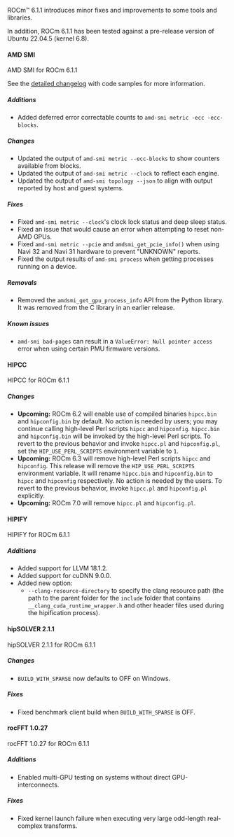 
ROCm™ 6.1.1 introduces minor fixes and improvements to some tools and libraries.

In addition, ROCm 6.1.1 has been tested against a pre-release version of Ubuntu 22.04.5 (kernel 6.8).

#### AMD SMI

AMD SMI for ROCm 6.1.1

See the [detailed changelog](https://github.com/ROCm/amdsmi/blob/develop/CHANGELOG.md) with code samples for more information.

##### Additions

* Added deferred error correctable counts to `amd-smi metric -ecc -ecc-blocks`.

##### Changes

* Updated the output of `amd-smi metric --ecc-blocks` to show counters available from blocks.
* Updated the output of `amd-smi metric --clock` to reflect each engine.
* Updated the output of `amd-smi topology --json` to align with output reported by host and guest systems.

##### Fixes

* Fixed `amd-smi metric --clock`'s clock lock status and deep sleep status.
* Fixed an issue that would cause an error when attempting to reset non-AMD GPUs.
* Fixed `amd-smi metric --pcie` and `amdsmi_get_pcie_info()` when using Navi 32 and Navi 31 hardware to prevent "UNKNOWN" reports.
* Fixed the output results of `amd-smi process` when getting processes running on a device.

##### Removals

* Removed the `amdsmi_get_gpu_process_info` API from the Python library. It was removed from the C library in an earlier release.

##### Known issues

* `amd-smi bad-pages` can result in a `ValueError: Null pointer access` error when using certain PMU firmware versions.

#### HIPCC

HIPCC for ROCm 6.1.1

##### Changes

* **Upcoming:** ROCm 6.2 will enable use of compiled binaries `hipcc.bin` and `hipconfig.bin` by default. No action is needed by users; you may continue calling high-level Perl scripts `hipcc` and `hipconfig`. `hipcc.bin` and `hipconfig.bin` will be invoked by the high-level Perl scripts. To revert to the previous behavior and invoke `hipcc.pl` and `hipconfig.pl`, set the `HIP_USE_PERL_SCRIPTS` environment variable to `1`.
* **Upcoming:** ROCm 6.3 will remove high-level Perl scripts `hipcc` and `hipconfig`. This release will remove the `HIP_USE_PERL_SCRIPTS` environment variable. It will rename `hipcc.bin` and `hipconfig.bin` to `hipcc` and `hipconfig` respectively. No action is needed by the users. To revert to the previous behavior, invoke `hipcc.pl` and `hipconfig.pl` explicitly.
* **Upcoming:** ROCm 7.0 will remove `hipcc.pl` and `hipconfig.pl`.

#### HIPIFY

HIPIFY for ROCm 6.1.1

##### Additions

* Added support for LLVM 18.1.2.
* Added support for cuDNN 9.0.0.
* Added new option:
  * `--clang-resource-directory` to specify the clang resource path (the path to the parent folder for the `include` folder that contains `__clang_cuda_runtime_wrapper.h` and other header files used during the hipification process).

#### hipSOLVER 2.1.1

hipSOLVER 2.1.1 for ROCm 6.1.1

##### Changes

* `BUILD_WITH_SPARSE` now defaults to OFF on Windows.

##### Fixes

* Fixed benchmark client build when `BUILD_WITH_SPARSE` is OFF.

#### rocFFT 1.0.27

rocFFT 1.0.27 for ROCm 6.1.1

##### Additions

* Enabled multi-GPU testing on systems without direct GPU-interconnects.

##### Fixes

* Fixed kernel launch failure when executing very large odd-length real-complex transforms.
